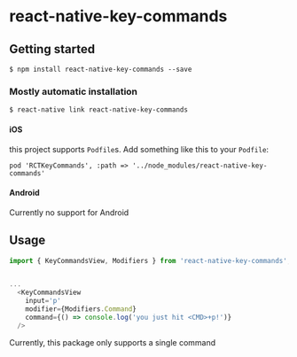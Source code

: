 # react-native-key-commands

## Getting started

`$ npm install react-native-key-commands --save`

### Mostly automatic installation

`$ react-native link react-native-key-commands`


#### iOS

this project supports `Podfile`s. Add something like this to your `Podfile`:

```
pod 'RCTKeyCommands', :path => '../node_modules/react-native-key-commands'
```

#### Android

Currently no support for Android

## Usage

```javascript
import { KeyCommandsView, Modifiers } from 'react-native-key-commands';


...
  <KeyCommandsView
    input='p'
    modifier={Modifiers.Command}
    command={() => console.log('you just hit <CMD>+p!')}
  />
```

Currently, this package only supports a single command

